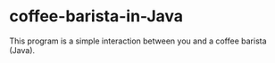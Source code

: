 # coffee-barista-in-Java
This program is a simple interaction between you and a coffee barista (Java).
